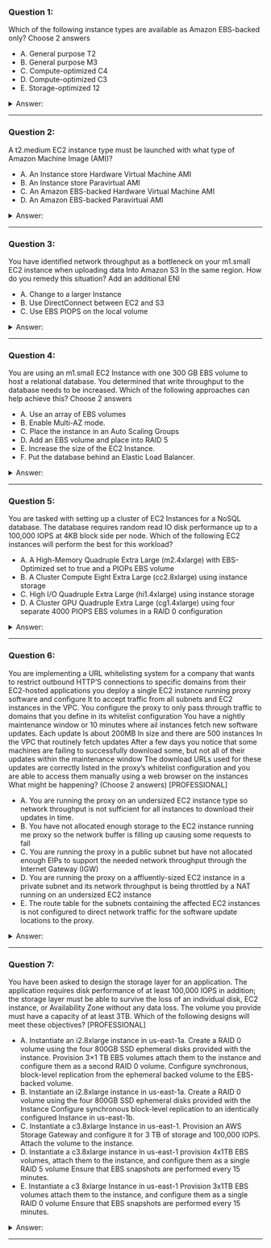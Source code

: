 ### Question 1:

Which of the following instance types are available as Amazon EBS-backed only? Choose 2 answers

- A. General purpose T2
- B. General purpose M3
- C. Compute-optimized C4
- D. Compute-optimized C3
- E. Storage-optimized 12

<details><summary>Answer:</summary><p>
[A, C]

Categories:
[EBS]

Explanation:

Question 1@http://jayendrapatil.com/aws-ec2-instance-types/

</p></details><hr>

### Question 2:

A t2.medium EC2 instance type must be launched with what type of Amazon Machine Image (AMI)?

- A. An Instance store Hardware Virtual Machine AMI
- B. An Instance store Paravirtual AMI
- C. An Amazon EBS-backed Hardware Virtual Machine AMI
- D. An Amazon EBS-backed Paravirtual AMI

<details><summary>Answer:</summary><p>
[C]

Categories:
[EC2, EBS, Instance Store]

Explanation:

Question 2@http://jayendrapatil.com/aws-ec2-instance-types/

</p></details><hr>

### Question 3:

You have identified network throughput as a bottleneck on your m1.small EC2 instance when uploading data Into Amazon S3 In the same region. How do you remedy this situation? Add an additional ENI

- A. Change to a larger Instance
- B. Use DirectConnect between EC2 and S3
- C. Use EBS PIOPS on the local volume

<details><summary>Answer:</summary><p>
[A]

Categories:
[S3, EC2, EBS]

Explanation:

Question 3@http://jayendrapatil.com/aws-ec2-instance-types/

</p></details><hr>

### Question 4:

You are using an m1.small EC2 Instance with one 300 GB EBS volume to host a relational database. You determined that write throughput to the database needs to be increased. Which of the following approaches can help achieve this? Choose 2 answers

- A. Use an array of EBS volumes
- B. Enable Multi-AZ mode.
- C. Place the instance in an Auto Scaling Groups
- D. Add an EBS volume and place into RAID 5 
- E. Increase the size of the EC2 Instance.
- F. Put the database behind an Elastic Load Balancer.

<details><summary>Answer:</summary><p>
[A, E]

Categories:
[EC2, ASG, EBS]

Explanation:

Question 4@http://jayendrapatil.com/aws-ec2-instance-types/

A: (Striping to increase throughput)

D: RAID 5 is not recommended as it provides parity and EBS volumes are already replicated across multiple servers in an Availability Zone for availability and durability, so AWS recommends striping for performance rather than durability

</p></details><hr>

### Question 5:

You are tasked with setting up a cluster of EC2 Instances for a NoSQL database. The database requires random read IO disk performance up to a 100,000 IOPS at 4KB block side per node. Which of the following EC2 instances will perform the best for this workload?

- A. A High-Memory Quadruple Extra Large (m2.4xlarge) with EBS-Optimized set to true and a PIOPs EBS volume
- B. A Cluster Compute Eight Extra Large (cc2.8xlarge) using instance storage
- C. High I/O Quadruple Extra Large (hi1.4xlarge) using instance storage
- D. A Cluster GPU Quadruple Extra Large (cg1.4xlarge) using four separate 4000 PIOPS EBS volumes in a RAID 0 configuration

<details><summary>Answer:</summary><p>
[C]

Categories:
[EC2, EBS]

Explanation:

Question 5@http://jayendrapatil.com/aws-ec2-instance-types/

</p></details><hr>

### Question 6:

You are implementing a URL whitelisting system for a company that wants to restrict outbound HTTP’S connections to specific domains from their EC2-hosted applications you deploy a single EC2 instance running proxy software and configure It to accept traffic from all subnets and EC2 instances in the VPC. You configure the proxy to only pass through traffic to domains that you define in its whitelist configuration You have a nightly maintenance window or 10 minutes where ail instances fetch new software updates. Each update Is about 200MB In size and there are 500 instances In the VPC that routinely fetch updates After a few days you notice that some machines are failing to successfully download some, but not all of their updates within the maintenance window The download URLs used for these updates are correctly listed in the proxy’s whitelist configuration and you are able to access them manually using a web browser on the instances What might be happening? (Choose 2 answers) [PROFESSIONAL]

- A. You are running the proxy on an undersized EC2 instance type so network throughput is not sufficient for all instances to download their updates in time.
- B. You have not allocated enough storage to the EC2 instance running me proxy so the network buffer is filling up causing some requests to fall
- C. You are running the proxy in a public subnet but have not allocated enough EIPs to support the needed network throughput through the Internet Gateway (IGW)
- D. You are running the proxy on a affluently-sized EC2 instance in a private subnet and its network throughput is being throttled by a NAT running on an undersized EC2 instance
- E. The route table for the subnets containing the affected EC2 instances is not configured to direct network traffic for the software update locations to the proxy.

<details><summary>Answer:</summary><p>
[A, D]

Categories:
[EC2, VPC]

Explanation:

Question 6@http://jayendrapatil.com/aws-ec2-instance-types/

</p></details><hr>

### Question 7:

You have been asked to design the storage layer for an application. The application requires disk performance of at least 100,000 IOPS in addition; the storage layer must be able to survive the loss of an individual disk, EC2 instance, or Availability Zone without any data loss. The volume you provide must have a capacity of at least 3TB. Which of the following designs will meet these objectives? [PROFESSIONAL]

- A. Instantiate an i2.8xlarge instance in us-east-1a. Create a RAID 0 volume using the four 800GB SSD ephemeral disks provided with the instance. Provision 3×1 TB EBS volumes attach them to the instance and configure them as a second RAID 0 volume. Configure synchronous, block-level replication from the ephemeral backed volume to the EBS-backed volume. 
- B. Instantiate an i2.8xlarge instance in us-east-1a. Create a RAID 0 volume using the four 800GB SSD ephemeral disks provided with the Instance Configure synchronous block-level replication to an identically configured Instance in us-east-1b.
- C. Instantiate a c3.8xlarge Instance in us-east-1. Provision an AWS Storage Gateway and configure it for 3 TB of storage and 100,000 IOPS. Attach the volume to the instance. 
- D. Instantiate a c3.8xlarge instance in us-east-1 provision 4x1TB EBS volumes, attach them to the instance, and configure them as a single RAID 5 volume Ensure that EBS snapshots are performed every 15 minutes. 
- E. Instantiate a c3 8xlarge Instance in us-east-1 Provision 3x1TB EBS volumes attach them to the instance, and configure them as a single RAID 0 volume Ensure that EBS snapshots are performed every 15 minutes. 

<details><summary>Answer:</summary><p>
[B]

Categories:
[EC2, Storage Gateway, EBS]

Explanation:

Question 7@http://jayendrapatil.com/aws-ec2-instance-types/

A: Same AZ will not survive the AZ loss

C: Need synchronous replication to prevent any data loss

D: RAID 5 not recommended by AWS and Need synchronous replication to prevent any data loss

E: Need synchronous replication to prevent any data loss

</p></details><hr>

